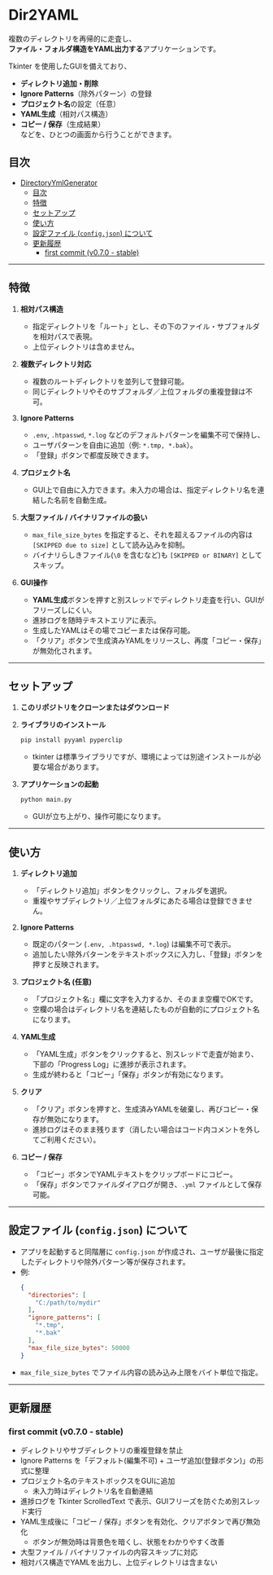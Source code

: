 # Dir2YAML

複数のディレクトリを再帰的に走査し、  
**ファイル・フォルダ構造をYAML出力する**アプリケーションです。

Tkinter を使用したGUIを備えており、  
- **ディレクトリ追加・削除**  
- **Ignore Patterns**（除外パターン）の登録  
- **プロジェクト名**の設定（任意）  
- **YAML生成**（相対パス構造）  
- **コピー / 保存**（生成結果）  
などを、ひとつの画面から行うことができます。

## 目次
- [DirectoryYmlGenerator](#directoryymlgenerator)
  - [目次](#目次)
  - [特徴](#特徴)
  - [セットアップ](#セットアップ)
  - [使い方](#使い方)
  - [設定ファイル (`config.json`) について](#設定ファイル-configjson-について)
  - [更新履歴](#更新履歴)
    - [first commit (v0.7.0 - stable)](#first-commit-v070---stable)

---

## 特徴

1. **相対パス構造**  
   - 指定ディレクトリを「ルート」とし、その下のファイル・サブフォルダを相対パスで表現。  
   - 上位ディレクトリは含めません。

2. **複数ディレクトリ対応**  
   - 複数のルートディレクトリを並列して登録可能。  
   - 同じディレクトリやそのサブフォルダ／上位フォルダの重複登録は不可。

3. **Ignore Patterns**  
   - `.env`, `.htpasswd`, `*.log` などのデフォルトパターンを編集不可で保持し、  
   - ユーザパターンを自由に追加（例: `*.tmp, *.bak`）。  
   - 「登録」ボタンで都度反映できます。

4. **プロジェクト名**  
   - GUI上で自由に入力できます。未入力の場合は、指定ディレクトリ名を連結した名前を自動生成。

5. **大型ファイル / バイナリファイルの扱い**  
   - `max_file_size_bytes` を指定すると、それを超えるファイルの内容は `[SKIPPED due to size]` として読み込みを抑制。  
   - バイナリらしきファイル(`\0` を含むなど)も `[SKIPPED or BINARY]` としてスキップ。

6. **GUI操作**  
   - **YAML生成**ボタンを押すと別スレッドでディレクトリ走査を行い、GUIがフリーズしにくい。  
   - 進捗ログを随時テキストエリアに表示。  
   - 生成したYAMLはその場でコピーまたは保存可能。  
   - 「クリア」ボタンで生成済みYAMLをリリースし、再度「コピー・保存」が無効化されます。

---

## セットアップ

1. **このリポジトリをクローンまたはダウンロード**  

2. **ライブラリのインストール**  
   ```bash
   pip install pyyaml pyperclip
   ```
   - tkinter は標準ライブラリですが、環境によっては別途インストールが必要な場合があります。

3. **アプリケーションの起動**  
   ```bash
   python main.py
   ```
   - GUIが立ち上がり、操作可能になります。

---

## 使い方

1. **ディレクトリ追加**  
   - 「ディレクトリ追加」ボタンをクリックし、フォルダを選択。  
   - 重複やサブディレクトリ／上位フォルダにあたる場合は登録できません。

2. **Ignore Patterns**  
   - 既定のパターン (`.env, .htpasswd, *.log`) は編集不可で表示。  
   - 追加したい除外パターンをテキストボックスに入力し、「登録」ボタンを押すと反映されます。

3. **プロジェクト名 (任意)**  
   - 「プロジェクト名:」欄に文字を入力するか、そのまま空欄でOKです。  
   - 空欄の場合はディレクトリ名を連結したものが自動的にプロジェクト名になります。

4. **YAML生成**  
   - 「YAML生成」ボタンをクリックすると、別スレッドで走査が始まり、下部の「Progress Log」に進捗が表示されます。  
   - 生成が終わると「コピー」「保存」ボタンが有効になります。

5. **クリア**  
   - 「クリア」ボタンを押すと、生成済みYAMLを破棄し、再びコピー・保存が無効になります。  
   - 進捗ログはそのまま残ります（消したい場合はコード内コメントを外してご利用ください）。

6. **コピー / 保存**  
   - 「コピー」ボタンでYAMLテキストをクリップボードにコピー。  
   - 「保存」ボタンでファイルダイアログが開き、`.yml` ファイルとして保存可能。

---

## 設定ファイル (`config.json`) について

- アプリを起動すると同階層に `config.json` が作成され、ユーザが最後に指定したディレクトリや除外パターン等が保存されます。
- 例:
  ```json
  {
    "directories": [
      "C:/path/to/mydir"
    ],
    "ignore_patterns": [
      "*.tmp",
      "*.bak"
    ],
    "max_file_size_bytes": 50000
  }
  ```
- `max_file_size_bytes` でファイル内容の読み込み上限をバイト単位で指定。

---

## 更新履歴

### first commit (v0.7.0 - stable)
- ディレクトリやサブディレクトリの重複登録を禁止
- Ignore Patterns を「デフォルト(編集不可) + ユーザ追加(登録ボタン)」の形式に整理
- プロジェクト名のテキストボックスをGUIに追加  
  - 未入力時はディレクトリ名を自動連結
- 進捗ログを Tkinter ScrolledText で表示、GUIフリーズを防ぐため別スレッド実行
- YAML生成後に「コピー / 保存」ボタンを有効化、クリアボタンで再び無効化  
  - ボタンが無効時は背景色を暗くし、状態をわかりやすく改善
- 大型ファイル / バイナリファイルの内容スキップに対応  
- 相対パス構造でYAMLを出力し、上位ディレクトリは含まない